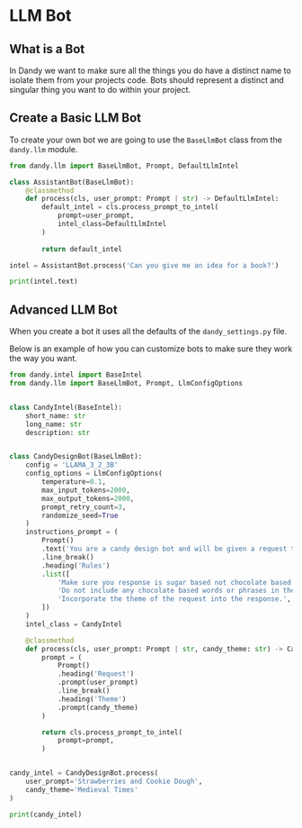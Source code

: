 # LLM Bot

## What is a Bot

In Dandy we want to make sure all the things you do have a distinct name to isolate them from your projects code.
Bots should represent a distinct and singular thing you want to do within your project.

## Create a Basic LLM Bot

To create your own bot we are going to use the `BaseLlmBot` class from the `dandy.llm` module.

```python exec="True" source="above" source="material-block" session="llm_bot"
from dandy.llm import BaseLlmBot, Prompt, DefaultLlmIntel

class AssistantBot(BaseLlmBot):
    @classmethod
    def process(cls, user_prompt: Prompt | str) -> DefaultLlmIntel:
        default_intel = cls.process_prompt_to_intel(
            prompt=user_prompt,
            intel_class=DefaultLlmIntel
        )
        
        return default_intel

intel = AssistantBot.process('Can you give me an idea for a book?')

print(intel.text)
```

## Advanced LLM Bot

When you create a bot it uses all the defaults of the `dandy_settings.py` file.

Below is an example of how you can customize bots to make sure they work the way you want.

```python exec="True" source="above" source="material-block" session="llm_bot"
from dandy.intel import BaseIntel
from dandy.llm import BaseLlmBot, Prompt, LlmConfigOptions


class CandyIntel(BaseIntel):
    short_name: str
    long_name: str
    description: str


class CandyDesignBot(BaseLlmBot):
    config = 'LLAMA_3_2_3B'
    config_options = LlmConfigOptions(
        temperature=0.1,
        max_input_tokens=2000,
        max_output_tokens=2000,
        prompt_retry_count=3,
        randomize_seed=True
    )
    instructions_prompt = (
        Prompt()
        .text('You are a candy design bot and will be given a request to make a new type of candy.')
        .line_break()
        .heading('Rules')
        .list([
            'Make sure you response is sugar based not chocolate based.',
            'Do not include any chocolate based words or phrases in the response.',
            'Incorporate the theme of the request into the response.',
        ])
    )
    intel_class = CandyIntel

    @classmethod
    def process(cls, user_prompt: Prompt | str, candy_theme: str) -> CandyIntel:
        prompt = (
            Prompt()
            .heading('Request')
            .prompt(user_prompt)
            .line_break()
            .heading('Theme')
            .prompt(candy_theme)
        )

        return cls.process_prompt_to_intel(
            prompt=prompt,
        )


candy_intel = CandyDesignBot.process(
    user_prompt='Strawberries and Cookie Dough',
    candy_theme='Medieval Times'
)

print(candy_intel)
```


